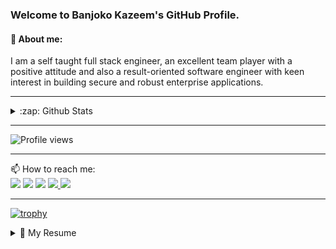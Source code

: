 ### Welcome to Banjoko Kazeem's GitHub Profile.
#### 💬 About me:
I am a self taught full stack engineer, an excellent team player with a positive attitude and also a
result-oriented software engineer with keen interest in building secure and robust enterprise
applications.
<hr>

<details>
<summary>:zap: Github Stats</summary>
<img align="left" alt="kazmanbanj Github stats" src="https://github-readme-stats.kazmanbanj.vercel.app/api?username=kazmanbanj&show_icons=true&hide_border=true&theme=synthwave" />
</details>
<hr>

![Profile views](https://gpvc.arturio.dev/kazmanbanj)
<hr>

📫 How to reach me:<br>
<a href="https://twitter.com/kazmanbanjoko"><img src="https://img.shields.io/badge/twitter-%231DA1F2.svg?&flat-square&logo=twitter&logoColor=white" /></a>
<a href="https://m.facebook.com/KazmanBanjoko"><img src="https://img.shields.io/badge/facebook-%231877F2.svg?&flat-square&logo=facebook&logoColor=white" /></a>
<a href="http://www.linkedin.com/in/kazeem-banjoko-3a0849189"><img src="https://img.shields.io/badge/linkedin-%230077B5.svg?&flat-square&logo=linkedin&logoColor=white" /></a>
<a href="https://stackoverflow.com/users/12760602/banjoko-kazeem"><img src="https://img.shields.io/badge/stack%20overflow-FE7A16?logo=stack-overflow&logoColor=white&flat-square" />
 <a href="https://github.com/kazmanbanj"><img src="https://img.shields.io/badge/github-%23100000.svg?&flat-square&logo=github&logoColor=white" /></a>
<hr>
 
 [![trophy](https://github-profile-trophy.vercel.app/kazmanbanj=ryo-ma&theme=radical&margin-w=15&no-frame=true)](https://github.com/ryo-ma/github-profile-trophy)
 
<details>
<summary>📃 My Resume</summary>
<h2>Education</h2>
<ul>
  <li>
    📖 <b>Certificate in Web/Software Development</b><br>
    📆 2020<br>
    📍    <b>FofX</b> - <span style="font-size: 10px">Lagos, Nigeria</span>
   </li>
</ul>
    
<h2>Experience</h2>
<ul>
  <li>
    👨‍💻 <b>Trainee Web Developer</b> 
          <img src="https://img.shields.io/badge/slack-%234A154B.svg?&flat-square&logo=slack&logoColor=white" />  
          <img src="https://img.shields.io/badge/html5%20-%23E34F26.svg?&flat-square&logo=html5&logoColor=white" />  
          <img src="https://img.shields.io/badge/css3%20-%231572B6.svg?&flat-square&logo=css3&logoColor=white" />  
          <img src="https://img.shields.io/badge/javascript-%23F7DF1E.svg?&flat-square&logo=javascript&logoColor=black" />  
          <img src="https://img.shields.io/badge/php-%23777BB4.svg?&flat-square&logo=php&logoColor=white" />  
          <img src="https://img.shields.io/badge/vuejs%20-%2335495e.svg?&flat-square&logo=vue.js&logoColor=%234FC08D" />  
          <img src="https://img.shields.io/badge/postgres-%23316192.svg?&flat-square&logo=postgresql&logoColor=white" /> 
          <img src="https://img.shields.io/badge/laravel%20-%23FF2D20.svg?&flat-square&logo=laravel&logoColor=white" />  
          <img src="https://img.shields.io/badge/mysql-%2300f.svg?&flat-square&logo=mysql&logoColor=white" />
    <br>
    📆 Jan ~ May 2020<br>
    📍  <b>FofX</b> - Lagos, Nigeria
  </li>
  <br>
  <li>
    👨‍💻 <b>Freelance Web Developer</b>            
           <img src="https://img.shields.io/badge/sass%20-%23CC6699.svg?&flat-square&logo=sass&logoColor=white" />  
           <img src="https://img.shields.io/badge/Microsoft%20Office-D83B01?logo=microsoft-office&logoColor=white&flat-square" />
           <img src="https://img.shields.io/badge/heroku%20-430098.svg?&flat-square&logo=heroku&logoColor=white" />
           <img src="https://img.shields.io/badge/netlify%20-00C7B7.svg?&flat-square&logo=netlify&logoColor=white" />
           <img src="https://img.shields.io/badge/bootstrap%20-%23563D7C.svg?&flat-square&logo=bootstrap&logoColor=white" />  
           <img src="https://img.shields.io/badge/python%20-%2314354C.svg?&flat-square&logo=python&logoColor=white" />
           <img src="https://img.shields.io/badge/jquery%20-%230769AD.svg?&flat-square&logo=jquery&logoColor=white" />  
    <br>
    📆 Feb 2019 ~ Till date<br>
    📍  <b>I-Create Technology</b> - Lagos, Nigeria
  </li>
<ul>
</details>

<!--
**kazmanbanj/kazmanbanj** is a ✨ _special_ ✨ repository because its `README.md` (this file) appears on your GitHub profile.

Here are some ideas to get you started:

- 🔭 I’m currently working on ...
- 🌱 I’m currently learning ...
- 👯 I’m looking to collaborate on ...
- 🤔 I’m looking for help with ...
- 💬 Ask me about ...
- 📫 How to reach me: ...
- 😄 Pronouns: ...
- ⚡ Fun fact: ...
-->
